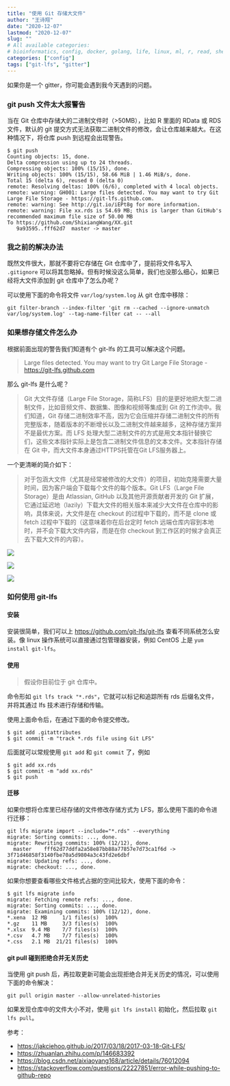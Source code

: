 ```yaml
---
title: "使用 Git 存储大文件"
author: "王诗翔"
date: "2020-12-07"
lastmod: "2020-12-07"
slug: ""
# All available categories:
# bioinformatics, config, docker, golang, life, linux, ml, r, read, shell, thinking
categories: ["config"]
tags: ["git-lfs", "gitter"]
---
```


如果你是一个 gitter，你可能会遇到我今天遇到的问题。

### git push 文件太大报警告

当在 Git 仓库中存储大的二进制文件时（>50MB），比如 R 里面的 RData 或 RDS 文件，默认的 git 提交方式无法获取二进制文件的修改，会让仓库越来越大。在这种情况下，将仓库 push 到远程会出现警告。

```
$ git push
Counting objects: 15, done.
Delta compression using up to 24 threads.
Compressing objects: 100% (15/15), done.
Writing objects: 100% (15/15), 58.66 MiB | 1.46 MiB/s, done.
Total 15 (delta 6), reused 0 (delta 0)
remote: Resolving deltas: 100% (6/6), completed with 4 local objects.
remote: warning: GH001: Large files detected. You may want to try Git Large File Storage - https://git-lfs.github.com.
remote: warning: See http://git.io/iEPt8g for more information.
remote: warning: File xx.rds is 54.69 MB; this is larger than GitHub's recommended maximum file size of 50.00 MB
To https://github.com/ShixiangWang/XX.git
   9a93595..fff62d7  master -> master
```


### 我之前的解决办法

既然文件很大，那就不要将它存储在 Git 仓库中了，提前将文件名写入 `.gitignore` 可以将其忽略掉。但有时候没这么简单，我们也没那么细心，如果已经将大文件添加到 git 仓库中了怎么办呢？

可以使用下面的命令将文件 `var/log/system.log` 从 git 仓库中移除：

```
git filter-branch --index-filter 'git rm --cached --ignore-unmatch var/log/system.log' --tag-name-filter cat -- --all
```

### 如果想存储文件怎么办

根据前面出现的警告我们知道有个 git-lfs 的工具可以解决这个问题。

> Large files detected. You may want to try Git Large File Storage - <https://git-lfs.github.com>

那么 git-lfs 是什么呢？

> Git 大文件存储（Large File Storage，简称LFS）目的是更好地把大型二进制文件，比如音频文件、数据集、图像和视频等集成到 Git 的工作流中。我们知道，Git 存储二进制效率不高，因为它会压缩并存储二进制文件的所有完整版本，随着版本的不断增长以及二进制文件越来越多，这种存储方案并不是最优方案。而 LFS 处理大型二进制文件的方式是用文本指针替换它们，这些文本指针实际上是包含二进制文件信息的文本文件。文本指针存储在 Git 中，而大文件本身通过HTTPS托管在Git LFS服务器上。

一个更清晰的简介如下：

> 对于包涵大文件（尤其是经常被修改的大文件）的项目，初始克隆需要大量时间，因为客户端会下载每个文件的每个版本。Git LFS（Large File Storage）是由 Atlassian, GitHub 以及其他开源贡献者开发的 Git 扩展，它通过延迟地（lazily）下载大文件的相关版本来减少大文件在仓库中的影响，具体来说，大文件是在 checkout 的过程中下载的，而不是 clone 或 fetch 过程中下载的（这意味着你在后台定时 fetch 远端仓库内容到本地时，并不会下载大文件内容，而是在你 checkout 到工作区的时候才会真正去下载大文件的内容）。

![](https://pic3.zhimg.com/80/v2-ba2b7ea48f0a48396fe656657ee19682_1440w.jpg)

![](https://pic3.zhimg.com/80/v2-546c2213c530bb6b1e61c377d5225a16_1440w.jpg)

![](https://pic3.zhimg.com/80/v2-805341628b82fdd7a68876d9e953aa46_1440w.jpg)

### 如何使用 git-lfs

#### 安装

安装很简单，我们可以上 <https://github.com/git-lfs/git-lfs> 查看不同系统怎么安装。像 linux 操作系统可以直接通过包管理器安装，例如 CentOS 上是 `yum install git-lfs`。

#### 使用

> 假设你目前位于 git 仓库中。

命令形如 `git lfs track "*.rds"`，它就可以标记和追踪所有 rds 后缀名文件，并将其通过 lfs 技术进行存储和传输。

使用上面命令后，在通过下面的命令提交修改。

```
$ git add .gitattributes
$ git commit -m "track *.rds file using Git LFS"
```

后面就可以常规使用 `git add` 和 `git commit` 了，例如

```
$ git add xx.rds
$ git commit -m "add xx.rds"
$ git push
```

#### 迁移

如果你想将仓库里已经存储的文件修改存储方式为 LFS，那么使用下面的命令进行迁移：

```
git lfs migrate import --include="*.rds" --everything
migrate: Sorting commits: ..., done.                                                                                    
migrate: Rewriting commits: 100% (12/12), done.                                                                         
  master	fff62d77ddfa2a58e87bb88a77857e7d73ca1f6d -> 3f71d46858f3140fbe70a5d9804a3c43fd2e6dbf
migrate: Updating refs: ..., done.                                                                                      
migrate: checkout: ..., done.      
```

如果你想要查看哪些文件格式占据的空间比较大，使用下面的命令：

```
$ git lfs migrate info
migrate: Fetching remote refs: ..., done.                                                                               
migrate: Sorting commits: ..., done.                                                                                    
migrate: Examining commits: 100% (12/12), done.                                                                         
*.xena	12 MB 	  1/1 files(s)	100%
*.gz  	11 MB 	  3/3 files(s)	100%
*.xlsx	9.4 MB	  7/7 files(s)	100%
*.csv 	4.7 MB	  7/7 files(s)	100%
*.css 	2.1 MB	21/21 files(s)	100%
```

####  git pull 碰到拒绝合并无关历史

当使用 git push 后，再拉取更新可能会出现拒绝合并无关历史的情况，可以使用下面的命令解决：

```
git pull origin master --allow-unrelated-histories 
```

如果发现仓库中的文件大小不对，使用 `git lfs install` 初始化，然后拉取 `git lfs pull`。

参考：

- <https://jakciehoo.github.io/2017/03/18/2017-03-18-Git-LFS/>
- <https://zhuanlan.zhihu.com/p/146683392>
- <https://blog.csdn.net/aixiaoyang168/article/details/76012094>
- <https://stackoverflow.com/questions/22227851/error-while-pushing-to-github-repo>
